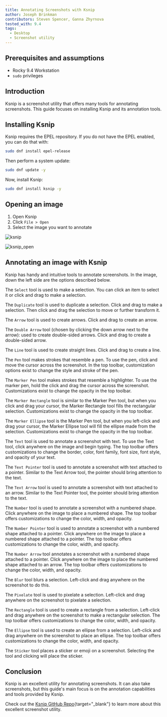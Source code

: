 ```yaml
---
title: Annotating Screenshots with Ksnip
author: Joseph Brinkman
contributors: Steven Spencer, Ganna Zhyrnova
tested_with: 9.4
tags:
  - Desktop
  - Screenshot utility
---
```


## Prerequisites and assumptions

- Rocky 9.4 Workstation
- `sudo` privileges

## Introduction

Ksnip is a screenshot utility that offers many tools for annotating screenshots. This guide focuses on installing Ksnip and its annotation tools.

## Installing Ksnip

Ksnip requires the EPEL repository. If you do not have the EPEL enabled, you can do that with:

```bash
sudo dnf install epel-release
```

Then perform a system update:

```bash
sudo dnf update -y
```

Now, install Ksnip:

```bash
sudo dnf install ksnip -y
```

## Opening an image

1. Open Ksnip
2. Click `File > Open`
3. Select the image you want to annotate

![ksnip](images/ksnip.png)

![ksnip_open](images/ksnip_image_opened.png)

## Annotating an image with Ksnip

Ksnip has handy and intuitive tools to annotate screenshots.  In the image, down the left side are the options described below.

The `Select` tool is used to make a selection. You can click an item to select it or click and drag to make a selection.

The `Duplicate` tool is used to duplicate a selection. Click and drag to make a selection. Then click and drag the selection to move or further transform it.

The `Arrow` tool is used to create arrows. Click and drag to create an arrow.

The `Double Arrow` tool (chosen by clicking the down arrow next to the arrow): used to create double-sided arrows. Click and drag to create a double-sided arrow.

The `Line` tool is used to create straight lines. Click and drag to create a line.

The `Pen` tool makes strokes that resemble a pen. To use the pen, click and move the cursor across the screenshot. In the top toolbar, customization options exist to change the style and stroke of the pen.

The `Marker Pen` tool makes strokes that resemble a highlighter. To use the marker pen, hold the click and drag the cursor across the screenshot. Customizations exist to change the opacity in the top toolbar.

The `Marker Rectangle` tool is similar to the Marker Pen tool, but when you click and drag your cursor, the Marker Rectangle tool fills the rectangular selection. Customizations exist to change the opacity in the top toolbar.

The `Marker Ellipse` tool is the Marker Pen tool, but when you left-click and drag your cursor, the Marker Ellipse tool will fill the ellipse made from the selection. Customizations exist to change the opacity in the top toolbar.

The `Text` tool is used to annotate a screenshot with text. To use the Text tool, click anywhere on the image and begin typing. The top toolbar offers customizations to change the border, color, font family, font size, font style, and opacity of your text.

The `Text Pointer` tool is used to annotate a screenshot with text attached to a pointer. Similar to the Text Arrow tool, the pointer should bring attention to the text.

The `Text Arrow` tool is used to annotate a screenshot with text attached to an arrow. Similar to the Text Pointer tool, the pointer should bring attention to the text.

The `Number` tool is used to annotate a screenshot with a numbered shape. Click anywhere on the image to place a numbered shape. The top toolbar offers customizations to change the color, width, and opacity.

The `Number Pointer` tool is used to annotate a screenshot with a numbered shape attached to a pointer. Click anywhere on the image to place a numbered shape attached to a pointer. The top toolbar offers customizations to change the color, width, and opacity.

The `Number Arrow` tool annotates a screenshot with a numbered shape attached to a pointer. Click anywhere on the image to place the numbered shape attached to an arrow. The top toolbar offers customizations to change the color, width, and opacity.

The `Blur` tool blurs a selection. Left-click and drag anywhere on the screenshot to do this.

The `Pixelate` tool is used to pixelate a selection. Left-click and drag anywhere on the screenshot to pixelate a selection.

The `Rectangle` tool is used to create a rectangle from a selection. Left-click and drag anywhere on the screenshot to make a rectangular selection. The top toolbar offers customizations to change the color, width, and opacity.

The `Ellipse` tool is used to create an ellipse from a selection. Left-click and drag anywhere on the screenshot to place an ellipse. The top toolbar offers customizations to change the color, width, and opacity.

The `Sticker` tool places a sticker or emoji on a screenshot. Selecting the tool and clicking will place the sticker.

## Conclusion

Ksnip is an excellent utility for annotating screenshots. It can also take screenshots, but this guide's main focus is on the annotation capabilities and tools provided by Ksnip.

Check out the [Ksnip GitHub Repo](https://github.com/ksnip/ksnip){target="_blank"} to learn more about this excellent screenshot utility.
